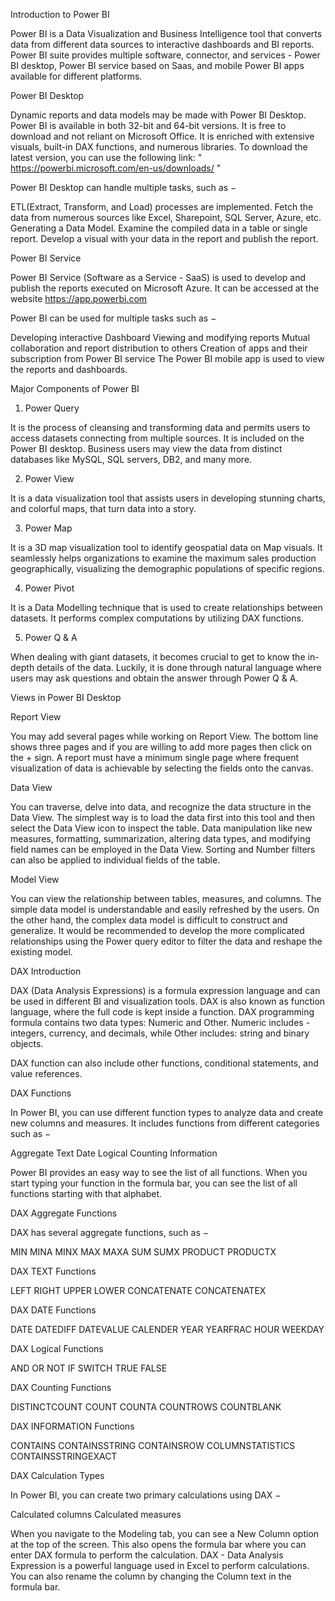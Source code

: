 Introduction to Power BI

Power BI is a Data Visualization and Business Intelligence tool that converts data from different data sources to interactive dashboards and BI reports. Power BI suite provides multiple software, connector, and services - Power BI desktop, Power BI service based on Saas, and mobile Power BI apps available for different platforms. 

Power BI Desktop

Dynamic reports and data models may be made with Power BI Desktop. Power BI is available in both 32-bit and 64-bit versions. It is free to download and not reliant on Microsoft Office. It is enriched with extensive visuals, built-in DAX functions, and numerous libraries. To download the latest version, you can use the following link: " https://powerbi.microsoft.com/en-us/downloads/ "

Power BI Desktop can handle multiple tasks, such as −

ETL(Extract, Transform, and Load) processes are implemented.
Fetch the data from numerous sources like Excel, Sharepoint, SQL Server, Azure, etc.
Generating a Data Model.
Examine the compiled data in a table or single report.
Develop a visual with your data in the report and publish the report.

Power BI Service

Power BI Service (Software as a Service - SaaS) is used to develop and publish the reports executed on Microsoft Azure. It can be accessed at the website https://app.powerbi.com

Power BI can be used for multiple tasks such as −

Developing interactive Dashboard
Viewing and modifying reports
Mutual collaboration and report distribution to others
Creation of apps and their subscription from Power BI service
The Power BI mobile app is used to view the reports and dashboards.


Major Components of Power BI

1. Power Query
   
It is the process of cleansing and transforming data and permits users to access datasets connecting from multiple sources. It is included on the Power BI desktop. Business users may view the data from distinct databases like MySQL, SQL servers, DB2, and many more.

2. Power View
   
It is a data visualization tool that assists users in developing stunning charts, and colorful maps, that turn data into a story.

3. Power Map
 
It is a 3D map visualization tool to identify geospatial data on Map visuals. It seamlessly helps organizations to examine the maximum sales production geographically, visualizing the demographic populations of specific regions.

4. Power Pivot

It is a Data Modelling technique that is used to create relationships between datasets. It performs complex computations by utilizing DAX functions.

5. Power Q & A
   
When dealing with giant datasets, it becomes crucial to get to know the in-depth details of the data. Luckily, it is done through natural language where users may ask questions and obtain the answer through Power Q & A.

Views in Power BI Desktop

Report View

You may add several pages while working on Report View. The bottom line shows three pages and if you are willing to add more pages then click on the + sign. A report must have a minimum single page where frequent visualization of data is achievable by selecting the fields onto the canvas.

Data View

You can traverse, delve into data, and recognize the data structure in the Data View. The simplest way is to load the data first into this tool and then select the Data View icon to inspect the table. Data manipulation like new measures, formatting, summarization, altering data types, and modifying field names can be employed in the Data View. Sorting and Number filters can also be applied to individual fields of the table.

Model View

You can view the relationship between tables, measures, and columns. The simple data model is understandable and easily refreshed by the users. On the other hand, the complex data model is difficult to construct and generalize. It would be recommended to develop the more complicated relationships using the Power query editor to filter the data and reshape the existing model.


DAX Introduction

DAX (Data Analysis Expressions) is a formula expression language and can be used in different BI and visualization tools. DAX is also known as function language, where the full code is kept inside a function. DAX programming formula contains two data types: Numeric and Other. Numeric includes - integers, currency, and decimals, while Other includes: string and binary objects.

DAX function can also include other functions, conditional statements, and value references.

DAX Functions

In Power BI, you can use different function types to analyze data and create new columns and measures. It includes functions from different categories such as −

Aggregate
Text
Date
Logical
Counting
Information

Power BI provides an easy way to see the list of all functions. When you start typing your function in the formula bar, you can see the list of all functions starting with that alphabet.

DAX Aggregate Functions

DAX has several aggregate functions, such as −

MIN
MINA
MINX
MAX
MAXA
SUM
SUMX
PRODUCT
PRODUCTX

DAX TEXT Functions


LEFT
RIGHT
UPPER
LOWER
CONCATENATE
CONCATENATEX

DAX DATE Functions

DATE
DATEDIFF
DATEVALUE
CALENDER
YEAR
YEARFRAC
HOUR
WEEKDAY

DAX Logical Functions

AND
OR
NOT
IF
SWITCH
TRUE
FALSE

DAX Counting Functions

DISTINCTCOUNT
COUNT
COUNTA
COUNTROWS
COUNTBLANK

DAX INFORMATION Functions

CONTAINS
CONTAINSSTRING
CONTAINSROW
COLUMNSTATISTICS
CONTAINSSTRINGEXACT

DAX Calculation Types

In Power BI, you can create two primary calculations using DAX −

Calculated columns
Calculated measures

When you navigate to the Modeling tab, you can see a New Column option at the top of the screen. This also opens the formula bar where you can enter DAX formula to perform the calculation. DAX - Data Analysis Expression is a powerful language used in Excel to perform calculations. You can also rename the column by changing the Column text in the formula bar.


